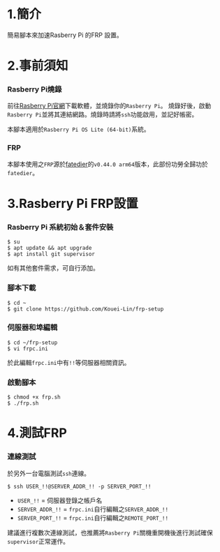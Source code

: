 # 1.簡介
簡易腳本來加速Rasberry Pi 的FRP 設置。

# 2.事前須知

### Rasberry Pi燒錄
前往[Rasberry Pi官網](https://www.raspberrypi.com/software/)下載軟體，並燒錄你的`Rasberry Pi`。
燒錄好後，啟動`Rasberry Pi`並將其連結網路。燒錄時請將`ssh`功能啟用，並記好帳密。

本腳本適用於`Rasberry Pi OS Lite (64-bit)`系統。

### FRP
本腳本使用之`FRP`源於[fatedier](https://github.com/fatedier//frp/releases/)的`v0.44.0 arm64`版本，此部份功勞全歸功於`fatedier`。

# 3.Rasberry Pi FRP設置

### Rasberry Pi 系統初始＆套件安裝
```
$ su
$ apt update && apt upgrade
$ apt install git supervisor
```

如有其他套件需求，可自行添加。

### 腳本下載 
```
$ cd ~
$ git clone https://github.com/Kouei-Lin/frp-setup
```

### 伺服器和埠編輯
```
$ cd ~/frp-setup
$ vi frpc.ini
```
於此編輯`frpc.ini`中有`!!`等伺服器相關資訊。

### 啟動腳本
```
$ chmod +x frp.sh
$ ./frp.sh
```

# 4.測試FRP

### 連線測試
於另外一台電腦測試`ssh`連線。

```
$ ssh USER_!!@SERVER_ADDR_!! -p SERVER_PORT_!!
```

- `USER_!!` = 伺服器登錄之帳戶名
- `SERVER_ADDR_!!` = `frpc.ini`自行編輯之`SERVER_ADDR_!!`
- `SERVER_PORT_!!` = `frpc.ini`自行編輯之`REMOTE_PORT_!!`

建議進行複數次連線測試，也推薦將`Rasberry Pi`關機重開機後進行測試確保`supervisor`正常運作。
